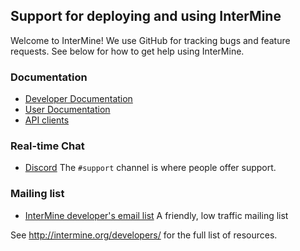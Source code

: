 ## Support for deploying and using InterMine 

Welcome to InterMine! We use GitHub for tracking bugs and feature requests. See below for how to get help using InterMine. 

### Documentation 

* [Developer Documentation](http://intermine.readthedocs.io/en/latest/) 
* [User Documentation](https://flymine.readthedocs.io/en/latest/) 
* [API clients](https://intermine.readthedocs.io/en/latest/web-services/#api-and-client-libraries)

### Real-time Chat

* [Discord](https://chat.intermine.org)
The `#support` channel is where people offer support.

### Mailing list

* [InterMine developer's email list](http://intermine.readthedocs.io/en/latest/support/mailing-list/)
A friendly, low traffic mailing list 

See http://intermine.org/developers/ for the full list of resources.

